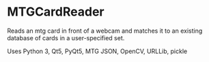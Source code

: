# MTGCardReader

Reads an mtg card in front of a webcam and matches it to an existing database of cards in a user-specified set.

Uses Python 3, Qt5, PyQt5, MTG JSON, OpenCV, URLLib, pickle
